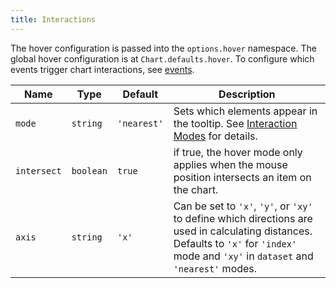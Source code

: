 ```yaml
---
title: Interactions
---
```


The hover configuration is passed into the `options.hover` namespace. The global hover configuration is at `Chart.defaults.hover`. To configure which events trigger chart interactions, see [events](./events.md#events).

| Name | Type | Default | Description
| ---- | ---- | ------- | -----------
| `mode` | `string` | `'nearest'` | Sets which elements appear in the tooltip. See [Interaction Modes](./modes.md#interaction-modes) for details.
| `intersect` | `boolean` | `true` | if true, the hover mode only applies when the mouse position intersects an item on the chart.
| `axis` | `string` | `'x'` | Can be set to `'x'`, `'y'`, or `'xy'` to define which directions are used in calculating distances. Defaults to `'x'` for `'index'` mode and `'xy'` in `dataset` and `'nearest'` modes.
